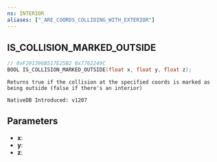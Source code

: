 ```yaml
---
ns: INTERIOR
aliases: ["_ARE_COORDS_COLLIDING_WITH_EXTERIOR"]
---
```

## IS_COLLISION_MARKED_OUTSIDE

```c
// 0xF291396B517E25B2 0x7762249C
BOOL IS_COLLISION_MARKED_OUTSIDE(float x, float y, float z);
```

```
Returns true if the collision at the specified coords is marked as being outside (false if there's an interior)

NativeDB Introduced: v1207
```

## Parameters
* **x**:
* **y**:
* **z**:

